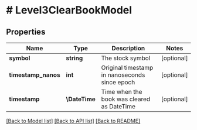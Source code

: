 # # Level3ClearBookModel

## Properties

Name | Type | Description | Notes
------------ | ------------- | ------------- | -------------
**symbol** | **string** | The stock symbol | [optional]
**timestamp_nanos** | **int** | Original timestamp in nanoseconds since epoch | [optional]
**timestamp** | **\DateTime** | Time when the book was cleared as DateTime | [optional]

[[Back to Model list]](../../README.md#models) [[Back to API list]](../../README.md#endpoints) [[Back to README]](../../README.md)

